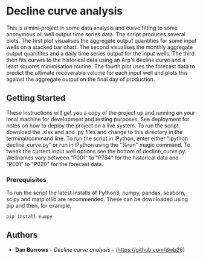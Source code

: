 # Decline curve analysis

This is a mini-project in some data analysis and curve fitting to some anonymous oil well output time series data. The script produces several plots. The first plot visualises the aggregate output quantities for some input wells on a stacked bar chart. The second visualises the monthly aggregate output quanitites and a daily time series output for the input wells. The third then fits curves to the historical data using an Arp's decline curve and a least squares minimisation routine. The fourth plot uses the forecast data to predict the ultimate recoverable volume for each input well and plots this against the aggregate output on the final day of production.  

## Getting Started

These instructions will get you a copy of the project up and running on your local machine for development and testing purposes. See deployment for notes on how to deploy the project on a live system.
To run the script, download the .xlsx and and .py files and change to this directory in the terminal/command line. To run the script in iPython, enter either "ipython decline_curve.py" or run in iPython using the "%run" magic command. To tweak the current input well options see the bottom 
of decline_curve.py. Wellnames vary between "P001" to "P754" for the historical data and "P001" to "P020" for the forecast data.

### Prerequisites

To run the script the latest installs of Python3, numpy, pandas, seaborn, scipy and matplotlib are recommended. These can be downloaded using pip and then, for example,

```
pip install numpy
```

## Authors

* **Dan Burrows** - *Decline curve analysis* - (https://github.com/dwb26)
